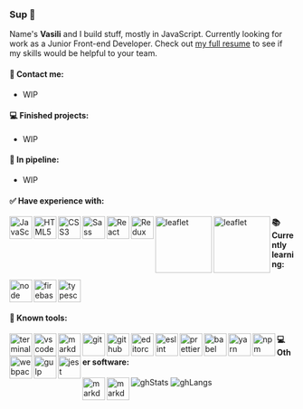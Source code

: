 ### Sup :metal: 

Name's __Vasili__ and I build stuff, mostly in JavaScript. Currently looking for work as a Junior Front-end Developer. Check out [my full resume][resume] to see if my skills would be helpful to your team.

#### :wave: Contact me:
 - WIP

#### :computer: Finished projects:
 - WIP

#### :construction_worker: In pipeline:
 - WIP

#### :white_check_mark: Have experience with:
<p>
 <a align="left" href="https://www.javascript.com">
  <img align="left" alt="JavaScript" width="40px" src="https://cdn.svgporn.com/logos/javascript.svg" />
 </a>
 <a align="left" href="https://en.wikipedia.org/wiki/HTML">
  <img align="left" alt="HTML5" width="40px" src="https://cdn.svgporn.com/logos/html-5.svg" />
 </a>
 <a align="left" href="https://en.wikipedia.org/wiki/Cascading_Style_Sheets">
  <img align="left" alt="CSS3" width="40px" src="https://cdn.svgporn.com/logos/css-3.svg" />
 </a>
 <a align="left" href="https://sass-lang.com">
  <img align="left" alt="Sass" width="40px" src="https://cdn.svgporn.com/logos/sass.svg" />
 </a>
 <a align="left" href="https://reactjs.org/">
  <img align="left" alt="React" width="40px" src="https://cdn.svgporn.com/logos/react.svg" />
 </a>
 <a align="left" href="https://redux.js.org">
  <img align="left" alt="Redux" width="40px" src="https://cdn.svgporn.com/logos/redux.svg" />
 </a>
 <a align="left" href="https://d3js.org">
  <img align="left" alt="leaflet" width="100px" src="https://cdn.svgporn.com/logos/leaflet.svg" />
 </a>
 <a align="left" href="https://leafletjs.com">
  <img align="left" alt="leaflet" width="100px" src="https://cdn.svgporn.com/logos/leaflet.svg" />
 </a>
</p>

#### :books: Currently learning:
<p>
 <a align="left" href="https://www.typescriptlang.org">
  <img alt="typescript" width="40px" src="https://cdn.svgporn.com/logos/typescript-icon.svg" />
 </a>
 <a align="left" href="https://nodejs.org/en">
  <img align="left" alt="node" width="40px" src="https://cdn.svgporn.com/logos/nodejs-icon.svg" />
 </a>
 <a align="left" href="https://firebase.google.com">
  <img align="left" alt="firebase" width="40px" src="https://cdn.svgporn.com/logos/firebase.svg" />
 </a>
</p>

#### :wrench: Known tools:
<p>
 <a align="left" href="https://docs.microsoft.com/en-us/windows/terminal">
  <img align="left" alt="terminal" width="40px" src="https://cdn.svgporn.com/logos/terminal.svg" />
 </a>
 <a align="left" href="https://code.visualstudio.com">
  <img align="left" alt="vscode" width="40px" src="https://cdn.svgporn.com/logos/visual-studio-code.svg" />
 </a>
 <a align="left" href="https://www.markdownguide.org">
  <img align="left" alt="markdown" width="40px" src="https://cdn.svgporn.com/logos/markdown.svg" />
 </a>
 <a align="left" href="https://git-scm.com">
  <img align="left" alt="git" width="40px" src="https://cdn.svgporn.com/logos/git-icon.svg" />
 </a>
 <a align="left" href="https://github.com">
  <img align="left" alt="github" width="40px" src="https://cdn.svgporn.com/logos/github-icon.svg" />
 </a>
 <a align="left" href="https://editorconfig.org">
  <img align="left" alt="editorconfig" width="40px" src="https://pbs.twimg.com/profile_images/1859373103/edcon_color_transbg2_400x400.png" />
 </a>
 <a align="left" href="https://eslint.org">
  <img align="left" alt="eslint" width="40px" src="https://cdn.svgporn.com/logos/eslint.svg" />
 </a>
 <a align="left" href="https://prettier.io">
  <img align="left" alt="prettier" width="40px" src="https://cdn.svgporn.com/logos/prettier.svg" />
 </a>
 <a align="left" href="https://babeljs.io">
  <img align="left" alt="babel" width="40px" src="https://cdn.svgporn.com/logos/babel.svg" />
 </a>
 <a align="left" href="https://yarnpkg.com">
  <img align="left" alt="yarn" width="40px" src="https://cdn.svgporn.com/logos/yarn.svg" />
 </a>
 <a align="left" href="https://npmjs.com">
  <img align="left" alt="npm" width="40px" src="https://cdn.svgporn.com/logos/npm-icon.svg" />
 </a>
 <a align="left" href="https://webpack.js.org">
  <img align="left" alt="webpack" width="40px" src="https://cdn.svgporn.com/logos/webpack.svg" />
 </a>
 <a align="left" href="https://gulpjs.com">
  <img align="left" alt="gulp" height="40px" src="https://cdn.svgporn.com/logos/gulp.svg" />
 </a>
 <a align="left" href="https://jestjs.io">
  <img align="left" alt="jest" width="40px" src="https://cdn.svgporn.com/logos/jest.svg" />
 </a>
</p>

#### :computer: Other software:
<p>
 <a align="left" href="https://figma.com">
  <img align="left" alt="markdown" height="40px" src="https://cdn.svgporn.com/logos/figma.svg" />
 </a>
 <a align="left" href="https://www.adobe.com/ru/products/photoshop.html">
  <img align="left" alt="markdown" width="40px" src="https://upload.wikimedia.org/wikipedia/commons/thumb/a/af/Adobe_Photoshop_CC_icon.svg/1200px-Adobe_Photoshop_CC_icon.svg.png" />
 </a>
</p>

![ghStats] ![ghLangs]

[resume]: https://va-z.github.io/rsschool-cv/

[ghStats]: https://github-readme-stats.vercel.app/api?username=va-z&count_private=true&bg_color=0,C04848,480048&title_color=fff&text_color=fff&&icon_color=fff&hide=stars,issues&show_icons=true
[ghLangs]: https://github-readme-stats.vercel.app/api/top-langs/?username=va-z&layout=compact&bg_color=0,480048,C04848&title_color=fff&text_color=fff&&icon_color=6e106e

